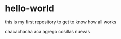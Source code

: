 # hello-world
this is my first repository to get to know how all works

chacachacha aca agrego cosillas nuevas
